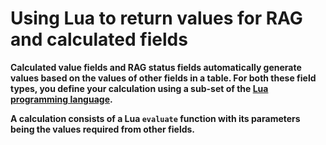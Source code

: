 

# Using Lua to return values for RAG and calculated fields

**Calculated value fields and RAG status fields automatically generate values based on the values of other fields in a table. For both these field types, you define your calculation using a sub-set of the [Lua programming language](https://www.lua.org/pil/contents.html).**

**A calculation consists of a Lua `evaluate` function with its parameters being the values required from other fields.**